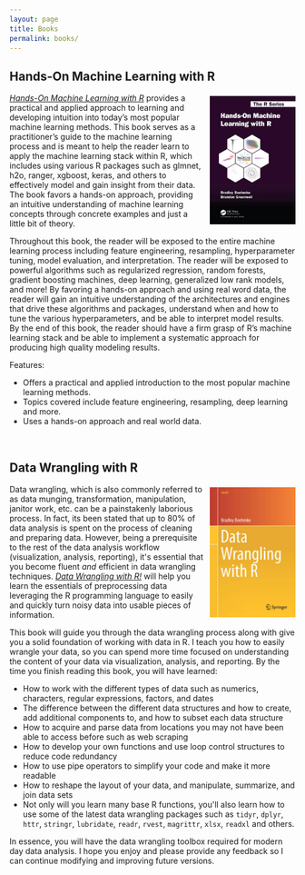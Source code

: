 ```yaml
---
layout: page
title: Books
permalink: books/
---
```


## Hands-On Machine Learning with R &nbsp;&nbsp; <a href="https://www.amazon.com/Hands-Machine-Learning-Chapman-Hall/dp/1138495689/ref=sr_1_3?keywords=hands+on+machine+learning+with+r&qid=1573598828&sr=8-3" style="color:black;"><i class="fa fa-amazon" style="font-size:.7em"></i></a>

<a href="https://www.crcpress.com/Hands-On-Machine-Learning-with-R/Boehmke-Greenwell/p/book/9781138495685"><img src="/public/images/homlr_cover.jpg" alt="Hands-On Machine Learning with R" style="float:right; margin: 5px 0px 10px 10px; width: 30%; height: 30%;"></a>
<em><a href="https://www.crcpress.com/Hands-On-Machine-Learning-with-R/Boehmke-Greenwell/p/book/9781138495685">Hands-On Machine Learning with R</a></em> provides a practical and applied approach to learning and developing intuition into today’s most popular machine learning methods. This book serves as a practitioner’s guide to the machine learning process and is meant to help the reader learn to apply the machine learning stack within R, which includes using various R packages such as glmnet, h2o, ranger, xgboost, keras, and others to effectively model and gain insight from their data. The book favors a hands-on approach, providing an intuitive understanding of machine learning concepts through concrete examples and just a little bit of theory. 

Throughout this book, the reader will be exposed to the entire machine learning process including feature engineering, resampling, hyperparameter tuning, model evaluation, and interpretation. The reader will be exposed to powerful algorithms such as regularized regression, random forests, gradient boosting machines, deep learning, generalized low rank models, and more! By favoring a hands-on approach and using real word data, the reader will gain an intuitive understanding of the architectures and engines that drive these algorithms and packages, understand when and how to tune the various hyperparameters, and be able to interpret model results. By the end of this book, the reader should have a firm grasp of R’s machine learning stack and be able to implement a systematic approach for producing high quality modeling results.

Features:

- Offers a practical and applied introduction to the most popular machine learning methods.
- Topics covered include feature engineering, resampling, deep learning and more.
- Uses a hands-on approach and real world data.

<br>

## Data Wrangling with R &nbsp;&nbsp; <a href="https://www.amazon.com/Data-Wrangling-R-Use/dp/3319455982/ref=sr_1_1?ie=UTF8&qid=1476410448&sr=8-1&keywords=data+wrangling+with+r" style="color:black;"><i class="fa fa-amazon" style="font-size:.7em"></i></a>

<a href="http://www.springer.com/us/book/9783319455983"><img src="/public/images/data_wranglin_book.jpg" alt="Data Wrangling with R" style="float:right; margin: 5px 0px 10px 10px; width: 30%; height: 30%;"></a>
Data wrangling, which is also commonly referred to as data munging, transformation, manipulation, janitor work, etc. can be a painstakenly laborious process. In fact, its been stated that up to 80% of data analysis is spent on the process of cleaning and preparing data. However, being a prerequisite to the rest of the data analysis workflow (visualization, analysis, reporting), it's essential that you become fluent <em>and</em> efficient in data wrangling techniques.  <em><a href="http://www.springer.com/us/book/9783319455983">Data Wrangling with R!</a></em> will help you learn the essentials of preprocessing data leveraging the R programming language to easily and quickly turn noisy data into usable pieces of information.

This book will guide you through the data wrangling process along with give you a solid foundation of working with data in R. I teach you how to easily wrangle your data, so you can spend more time focused on understanding the content of your data via visualization, analysis, and reporting. By the time you finish reading this book, you will have learned:

- How to work with the different types of data such as numerics, characters, regular expressions, factors, and dates
- The difference between the different data structures and how to create, add additional components to, and how to subset each data structure
- How to acquire and parse data from locations you may not have been able to access before such as web scraping
- How to develop your own functions and use loop control structures to reduce code redundancy
- How to use pipe operators to simplify your code and make it more readable
- How to reshape the layout of your data, and manipulate, summarize, and join data sets
- Not only will you learn many base R functions, you'll also learn how to use some of the latest data wrangling packages such as `tidyr`, `dplyr`, `httr`, `stringr`, `lubridate`, `readr`, `rvest`, `magrittr`, `xlsx`, `readxl` and others.

In essence, you will have the data wrangling toolbox required for modern day data analysis.  I hope you enjoy and please provide any feedback so I can continue modifying and improving future versions.
